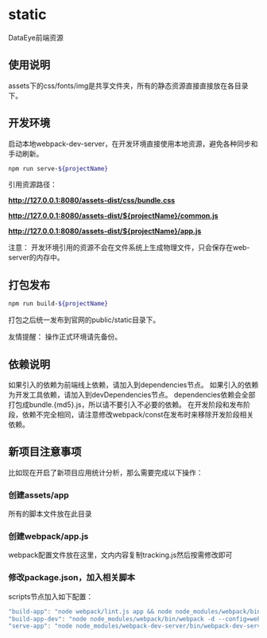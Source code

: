 # static

DataEye前端资源

## 使用说明

assets下的css/fonts/img是共享文件夹，所有的静态资源直接直接放在各目录下。

## 开发环境

启动本地webpack-dev-server，在开发环境直接使用本地资源，避免各种同步和手动刷新。

```bash
npm run serve-${projectName}
```

引用资源路径：

**http://127.0.0.1:8080/assets-dist/css/bundle.css**

**http://127.0.0.1:8080/assets-dist/${projectName}/common.js**

**http://127.0.0.1:8080/assets-dist/${projectName}/app.js**

注意：
开发环境引用的资源不会在文件系统上生成物理文件，只会保存在web-server的内存中。

## 打包发布

```bash
npm run build-${projectName}
```

打包之后统一发布到官网的public/static目录下。

友情提醒：
操作正式环境请先备份。

## 依赖说明

如果引入的依赖为前端线上依赖，请加入到dependencies节点。
如果引入的依赖为开发工具依赖，请加入到devDependencies节点。
dependencies依赖会全部打包成bundle.{md5}.js，所以请不要引入不必要的依赖。
在开发阶段和发布阶段，依赖不完全相同，请注意修改webpack/const在发布时来移除开发阶段相关依赖。

## 新项目注意事项

比如现在开启了新项目应用统计分析，那么需要完成以下操作：

### 创建assets/app

所有的脚本文件放在此目录

### 创建webpack/app.js

webpack配置文件放在这里，文内内容复制tracking.js然后按需修改即可

### 修改package.json，加入相关脚本

scripts节点加入如下配置：

```js
"build-app": "node webpack/lint.js app && node node_modules/webpack/bin/webpack -p --config=webpack/app.js",
"build-app-dev": "node node_modules/webpack/bin/webpack -d --config=webpack/app.js",
"serve-app": "node node_modules/webpack-dev-server/bin/webpack-dev-server --config=webpack/app.js"
```
